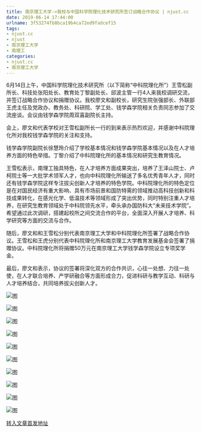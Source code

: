 ```yaml
---
title: 南京理工大学->我校与中国科学院理化技术研究所签订战略合作协议 | njust.cc
date: 2019-06-14 17:44:00
urlname: 3f53274fb8bca19b4ca72ed9fadcef15
tags: 
- njust.cc
- njust
- 南京理工大学
- 南理工
categories:
- njust.cc
- 南京理工大学
---
```



6月14日上午，中国科学院理化技术研究所（以下简称“中科院理化所”）王雪松副所长、科技处张阳处长、教育处丁黎副处长、邱波主管一行4人来我校调研交流，并签订战略合作协议和捐赠协议。我校廖文和副校长，研究生院张强部长、外联部王虎主任及党政办、教务处、科研院、学工处、钱学森学院相关负责同志参加了交流座谈。会议由钱学森学院周双喜副院长主持。 

会上，廖文和代表学校对王雪松副所长一行的到来表示热烈欢迎，并感谢中科院理化所对我校钱学森学院的关注和支持。

钱学森学院副院长徐慧玲介绍了学校基本情况和钱学森学院基本情况以及在人才培养方面的特色举措。丁黎介绍了中科院理化所的基本情况和研究生教育情况。

王雪松表示，南理工独具特色，在人才培养方面成果突出，培养了王泽山院士、卢柯院士等一大批学术领军人才，也向中科院理化所输送了多名优秀青年人才，同时还有钱学森学院这样专注拔尖创新人才培养的特色学院。中科院理化所的特色定位是在对国民经济有重大影响、具有市场前景和国防特需的领域推动高科技创新和科技成果转化，在感光化学、低温技术等领域形成了突出优势，同时特别注重人才培养，在研究生教育领域处于中科院领先水平，牵头承办国防科大“未来技术学院”。希望通过此次调研，搭建起校所之间交流合作的平台，全面深入开展人才培养、科学研究等方面的交流与合作。

随后，廖文和和王雪松分别代表南京理工大学和中科院理化所签署了战略合作协议。王雪松和王虎分别代表中科院理化所和南京理工大学教育发展基金会签署了捐赠协议。中科院理化所将捐赠50万元在南京理工大学钱学森学院设立专项奖学金。

最后，廖文和表示，协议的签署将深化双方的合作共识，心往一处想、力往一处使，在人才联合培养、产学研融合等方面形成合力，促进科研与教学互动、科研与人才培养结合，共同培养拔尖创新人才。



![图](http://zs.njust.edu.cn/_upload/article/images/65/d4/64c833674358a9171c3774c8506e/5cd500f5-2227-4609-a8ec-faa2fd2505b0.jpg)

![图](http://zs.njust.edu.cn/_upload/article/images/65/d4/64c833674358a9171c3774c8506e/4bdcae6a-7a77-4f6e-8fdf-b3691aad75dc.jpg)

![图](http://zs.njust.edu.cn/_upload/article/images/65/d4/64c833674358a9171c3774c8506e/9c5acde6-57e3-4b4d-9421-0df4e29a70b0.jpg)

![图](http://zs.njust.edu.cn/_upload/article/images/65/d4/64c833674358a9171c3774c8506e/34b7c083-c071-4544-82a0-ea6ea350045a.jpg)

![图](http://zs.njust.edu.cn/_upload/article/images/65/d4/64c833674358a9171c3774c8506e/c9358101-0ef0-47d6-87c5-568d57223f3a.jpg)

![图](http://zs.njust.edu.cn/_upload/article/images/65/d4/64c833674358a9171c3774c8506e/35b25e9b-d79b-4602-aad6-a1653c0bc665.jpg)

![图](http://zs.njust.edu.cn/_upload/article/images/65/d4/64c833674358a9171c3774c8506e/8b271ccb-9357-4236-b464-13d87cfaf34f.jpg)

![图](http://zs.njust.edu.cn/_upload/article/images/65/d4/64c833674358a9171c3774c8506e/37f87e39-a9f6-439f-93b3-8e2b035c3a5e.jpg)

![图](http://zs.njust.edu.cn/_upload/article/images/65/d4/64c833674358a9171c3774c8506e/eeec15e3-f22d-4296-b31b-31c218657127.jpg)

![图](http://zs.njust.edu.cn/_upload/article/images/65/d4/64c833674358a9171c3774c8506e/bea2bddb-0f45-4779-a373-07b3696dc295.jpg)

[转入文章首发地址](http://zs.njust.edu.cn/1c/1d/c4621a203805/page.htm)